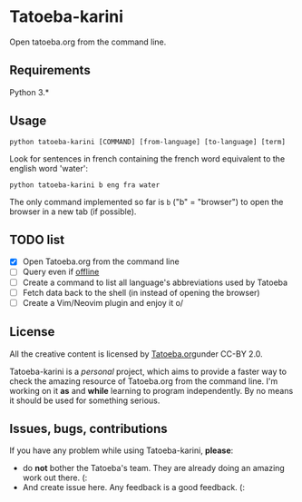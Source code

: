 # Tatoeba-karini

Open tatoeba.org from the command line.

## Requirements

Python 3.*

## Usage 

```
python tatoeba-karini [COMMAND] [from-language] [to-language] [term]
```

Look for sentences in french containing the french word equivalent to the english word 'water':

```
python tatoeba-karini b eng fra water
```

The only command implemented so far is `b` ("b" = "browser") to open the browser in a new
tab (if possible). 

## TODO list

- [X] Open Tatoeba.org from the command line
- [ ] Query even if [offline](https://tatoeba.org/eng/downloads)
- [ ] Create a command to list all language's abbreviations used by Tatoeba
- [ ] Fetch data back to the shell (in instead of opening the browser)
- [ ] Create a Vim/Neovim plugin and enjoy it o/

## License

All the creative content is licensed by [Tatoeba.org](https://tatoeba.org)under CC-BY 2.0.

Tatoeba-karini is a _personal_ project, which aims to provide a faster way to
check the amazing resource of Tatoeba.org from the command line. I'm working on
it **as** and **while** learning to program independently. By no means it should
be used for something serious.

## Issues, bugs, contributions

If you have any problem while using Tatoeba-karini, **please**:

- do **not** bother the Tatoeba's team. They are already doing an amazing work
  out there. (:
- And create issue here. Any feedback is a good feedback. (:
